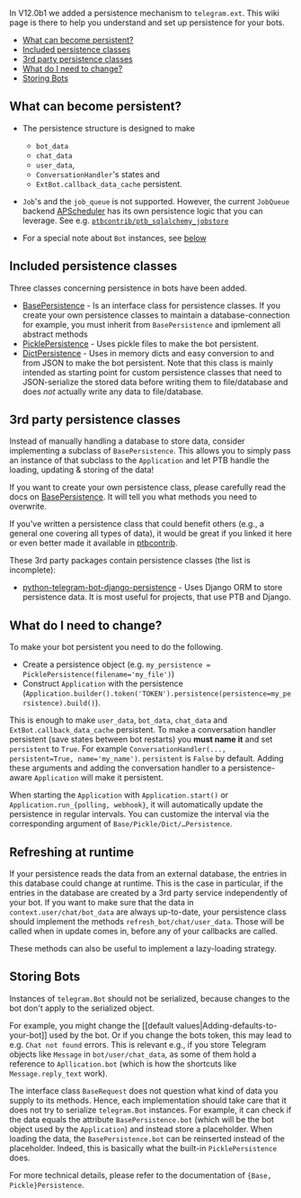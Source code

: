 In V12.0b1 we added a persistence mechanism to `telegram.ext`. This wiki page is there to help you understand and set up persistence for your bots.

- [What can become persistent?](#what-can-become-persistent-)
- [Included persistence classes](#included-persistence-classes)
- [3rd party persistence classes](#3rd-party-persistence-classes)
- [What do I need to change?](#what-do-i-need-to-change-)
- [Storing Bots](#storing-bots)

## What can become persistent?
* The persistence structure is designed to make
  * `bot_data`
  * `chat_data`
  * `user_data`,
  * `ConversationHandler`'s states and
  * `ExtBot.callback_data_cache` persistent.

* `Job`'s and the `job_queue` is not supported.
However, the current `JobQueue` backend [APScheduler](https://apscheduler.readthedocs.io/en/stable/) has its own persistence logic that you can leverage.
See e.g. [`ptbcontrib/ptb_sqlalchemy_jobstore`](https://github.com/python-telegram-bot/ptbcontrib/tree/main/ptbcontrib/ptb_sqlalchemy_jobstore)
* For a special note about `Bot` instances, see [below](#storing-bots)

## Included persistence classes
Three classes concerning persistence in bots have been added.  
* [BasePersistence](https://python-telegram-bot.readthedocs.io/en/latest/telegram.ext.basepersistence.html) - Is an interface class for persistence classes.
If you create your own persistence classes to maintain a database-connection for example, you must inherit from `BasePersistence` and ipmlement all abstract methods
* [PicklePersistence](https://python-telegram-bot.readthedocs.io/en/latest/telegram.ext.picklepersistence.html) - Uses pickle files to make the bot persistent.  
* [DictPersistence](https://python-telegram-bot.readthedocs.io/en/latest/telegram.ext.dictpersistence.html) - Uses in memory dicts and easy conversion to and from JSON to make the bot persistent.
Note that this class is mainly intended as starting point for custom persistence classes that need to JSON-serialize the stored data before writing them to file/database and does *not* actually write any data to file/database.

## 3rd party persistence classes
Instead of manually handling a database to store data, consider implementing a subclass of `BasePersistence`. This allows you to simply pass an instance of that subclass to the `Application` and let PTB handle the loading, updating & storing of the data!

If you want to create your own persistence class, please carefully read the docs on [BasePersistence](https://python-telegram-bot.readthedocs.io/en/latest/telegram.ext.basepersistence.html). It will tell you what methods you need to overwrite. 

If you've written a persistence class that could benefit others (e.g., a general one covering all types of data), it would be great if you linked it here or even better made it available in [ptbcontrib](https://github.com/python-telegram-bot/ptbcontrib).

These 3rd party packages contain persistence classes (the list is incomplete):
* [python-telegram-bot-django-persistence](https://github.com/GamePad64/python-telegram-bot-django-persistence) - Uses Django ORM to store persistence data. It is most useful for projects, that use PTB and Django.

## What do I need to change?

To make your bot persistent you need to do the following.

- Create a persistence object (e.g. `my_persistence = PicklePersistence(filename='my_file')`)
- Construct `Application` with the persistence (`Application.builder().token('TOKEN').persistence(persistence=my_persistence).build()`).

This is enough to make `user_data`, `bot_data`, `chat_data` and `ExtBot.callback_data_cache` persistent.
To make a conversation handler persistent (save states between bot restarts) you **must name it** and set `persistent` to `True`.
For example `ConversationHandler(..., persistent=True, name='my_name')`. `persistent` is `False` by default.
Adding these arguments and adding the conversation handler to a persistence-aware `Application` will make it persistent.

When starting the `Application` with `Application.start()` or `Application.run_{polling, webhook}`, it will automatically update the persistence in regular intervals.
You can customize the interval via the corresponding argument of `Base/Pickle/Dict/…Persistence`.

## Refreshing at runtime

If your persistence reads the data from an external database, the entries in this database could change at runtime.
This is the case in particular, if the entries in the database are created by a 3rd party service independently of your bot.
If you want to make sure that the data in `context.user/chat/bot_data` are always up-to-date, your persistence class should implement the methods `refresh_bot/chat/user_data`.
Those will be called when in update comes in, before any of your callbacks are called.

These methods can also be useful to implement a lazy-loading strategy.

## Storing Bots

Instances of `telegram.Bot` should not be serialized, because changes to the bot don't apply to the serialized object.

For example, you might change the [[default values|Adding-defaults-to-your-bot]] used by the bot.
Or if you change the bots token, this may lead to e.g. `Chat not found` errors.
This is relevant e.g., if you store Telegram objects like `Message` in `bot/user/chat_data`, as some of them hold a reference to `Apllication.bot` (which is how the shortcuts like `Message.reply_text` work).

The interface class `BaseRequest` does not question what kind of data you supply to its methods.
Hence, each implementation should take care that it does not try to serialize `telegram.Bot` instances.
For example, it can check if the data equals the attribute `BasePersistence.bot` (which will be the bot object used by the `Application`) and instead store a placeholder.
When loading the data, the `BasePersistence.bot` can be reinserted instead of the placeholder.
Indeed, this is basically what the built-in `PicklePersistence` does.

For more technical details, please refer to the documentation of `{Base, Pickle}Persistence`.